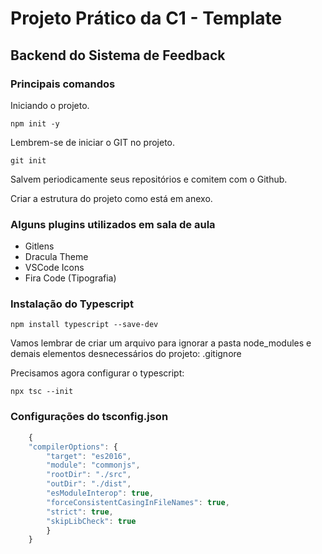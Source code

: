 # Projeto Prático da C1 - Template
## Backend do Sistema de Feedback

### Principais comandos

Iniciando o projeto.

`npm init -y`

Lembrem-se de iniciar o GIT no projeto.

`git init`

Salvem periodicamente seus repositórios e comitem com o Github.

Criar a estrutura do projeto como está em anexo.

### Alguns plugins utilizados em sala de aula

- Gitlens
- Dracula Theme
- VSCode Icons
- Fira Code (Tipografia)

### Instalação do Typescript

`npm install typescript --save-dev` 

Vamos lembrar de criar um arquivo para ignorar a pasta node_modules e demais elementos desnecessários do projeto: .gitignore

Precisamos agora configurar o typescript:

`npx tsc --init` 

### Configurações do tsconfig.json

~~~Javascript
    {
    "compilerOptions": {
        "target": "es2016",
        "module": "commonjs",
        "rootDir": "./src",
        "outDir": "./dist",
        "esModuleInterop": true,
        "forceConsistentCasingInFileNames": true,
        "strict": true,
        "skipLibCheck": true
        }
    } 
~~~ 